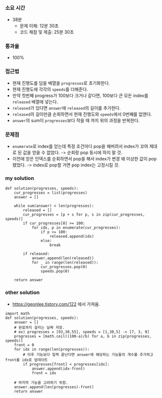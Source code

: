 ### 소요 시간
- 38분
    - 문제 이해: 12분 30초
    - 코드 채점 및 제출: 25분 30초

### 통과율
- 100%

### 접근법
- 현재 진행도를 담을 배열을 `progresses`로 초기화한다.
- 현재 진행도에 각각의 `speeds`를 더해준다.
- 만약 첫번째 progress가 100보다 크거나 같다면, 100보다 큰 모든 index를 `released` 배열에 넣는다.
- `released`가 있다면 `answer`에 `released`의 길이를 추가한다.
- `released`의 길이만큼 순회하면서 현재 진행도와 `speeds`에서 0번째를 없앤다.
- `answer`의 sum이 `progresses`보다 작을 때 까지 위의 과정을 반복한다.

### 문제점
- `enumerate`로 index를 얻는데 특정 조건마다 pop을 해버려서 index가 꼬여 제대로 된 값을 얻을 수 없었다. -> 순회랑 pop 동시에 하지 말 것.
- 이전에 얻은 인덱스를 순회하면서 pop을 해서 index가 변경 돼 이상한 값이 pop 됐었다. -> index로 pop할 거면 pop index는 고정시킬 것.

### my solution
```
def solution(progresses, speeds):
    cur_progresses = list(progresses)
    answer = []
    
    while sum(answer) < len(progresses):
        released = []
        cur_progresses = [p + s for p, s in zip(cur_progresses, speeds)]
        if cur_progresses[0] >= 100:
            for idx, p in enumerate(cur_progresses):
                if p >= 100:
                    released.append(idx)
                else:
                    break
        
        if released:
            answer.append(len(released))
            for _ in range(len(released)):
                cur_progresses.pop(0)
                speeds.pop(0)
            
    return answer
```

### other solution
- https://geonlee.tistory.com/122 에서 가져옴.
```
import math
def solution(progresses, speeds):
    answer = []
    # 완료까지 걸리는 날짜 저장. 
    # ex) progresses = [93,30,55], speeds = [1,30,5] -> [7, 3, 9]
    progresses = [math.ceil((100-a)/b) for a, b in zip(progresses, speeds)]
    front = 0
    for idx in range(len(progresses)):
        # 이후 기능보다 일찍 끝난다면 answer에 해당하는 기능들의 개수를 추가하고 front를 idx로 업데이트
        if progresses[front] < progresses[idx]:
            answer.append(idx-front)
            front = idx
    
    # 마지막 기능을 고려하기 위함.
    answer.append(len(progresses)-front)
    return answer
```
